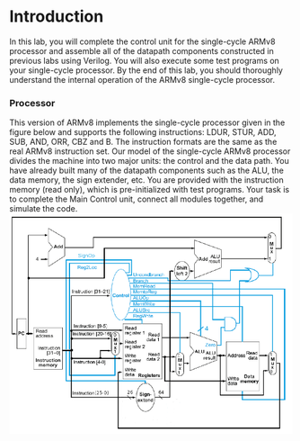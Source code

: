 # Introduction
In this lab, you will complete the control unit for the single-cycle ARMv8 processor and assemble all of the datapath components constructed in previous labs using Verilog. You will also execute some test programs on your single-cycle processor. By the end of this lab, you should thoroughly understand the internal operation of the ARMv8 single-cycle processor.

### Processor 
This version of ARMv8 implements the single-cycle processor given in the figure below and supports the following instructions: LDUR, STUR, ADD, SUB, AND, ORR, CBZ and B. The instruction formats are the same as the real ARMv8 instruction set.  Our model of the single-cycle ARMv8 processor divides the machine into two major units: the control and the data path. You have already built many of the datapath components such as the ALU, the data memory, the sign extender, etc.  You are provided with the instruction memory (read only), which is pre-initialized with test programs. Your task is to complete the Main Control unit, connect all modules together, and simulate the code.
![DataPath](full_datapath.png)
